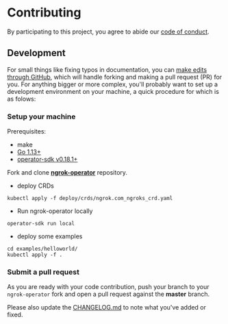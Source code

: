 # Contributing
By participating to this project, you agree to abide our [code of conduct](https://github.com/cloudnative-id/ngrok-operator/blob/master/.github/CODE_OF_CONDUCT.md).

## Development
For small things like fixing typos in documentation, you can [make edits through GitHub](https://help.github.com/articles/editing-files-in-another-user-s-repository/), which will handle forking and making a pull request (PR) for you. For anything bigger or more complex, you'll probably want to set up a development environment on your machine, a quick procedure for which is as folows:

### Setup your machine
Prerequisites:
- make
- [Go 1.13+](https://golang.org/doc/install)
- [operator-sdk v0.18.1+](https://sdk.operatorframework.io/)

Fork and clone **[ngrok-operator](https://github.com/cloudnative-id/ngrok-operator)** repository.

- deploy CRDs
```
kubectl apply -f deploy/crds/ngrok.com_ngroks_crd.yaml
```

- Run ngrok-operator locally
```
operator-sdk run local
```

- deploy some examples
```
cd examples/helloworld/
kubectl apply -f .
```

### Submit a pull request
As you are ready with your code contribution, push your branch to your `ngrok-operator` fork and open a pull request against the **master** branch.

Please also update the [CHANGELOG.md](https://github.com/cloudnative-id/ngrok-operator/blob/master/CHANGELOG.md) to note what you've added or fixed.

